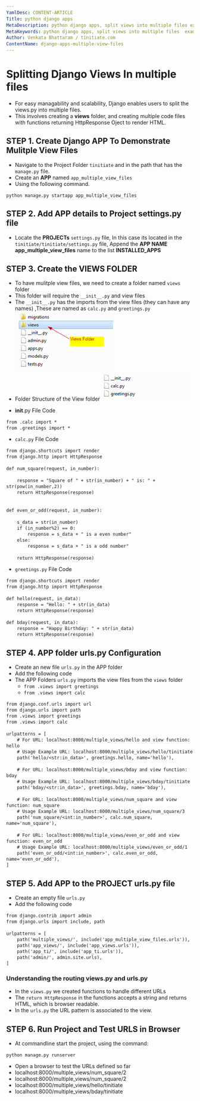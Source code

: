 ```yaml
---
YamlDesc: CONTENT-ARTICLE
Title: python django apps
MetaDescription: python django apps, split views into multiple files example code, tutorials
MetaKeywords: python django apps, split views into multiple files  example code, tutorials
Author: Venkata Bhattaram / tinitiate.com
ContentName: django-apps-multiple-view-files
---
```


# Splitting Django Views In multiple files
* For easy managability and scalability, Django enables users to split the 
  views.py into multiple files.
* This involves creating a **views** folder, and creating multiple code files 
  with functions returning HttpResponse Oject to render HTML.


## STEP 1. Create Django APP To Demonstrate Mulitple View Files
* Navigate to the Project Folder `tinitiate` and in the path that has the 
  `manage.py` file.
* Create an **APP** named `app_multiple_view_files`
* Using the following command.
```
python manage.py startapp app_multiple_view_files
```
>

## STEP 2. Add APP details to Project settings.py file
* Locate the **PROJECTs** `settings.py` file, In this case its located in the 
  `tinitiate/tinitiate/settings.py` file, Append the **APP NAME app_multiple_view_files**
  name to the list **INSTALLED_APPS**
>

## STEP 3. Create the VIEWS FOLDER
* To have mulitple view files, we need to create a folder named `views` folder
* This folder will require the `__init__.py` and view files
* The `__init__.py` has the imports from the view files (they can have any names)
  ,These are named as `calc.py` and `greetings.py`
![python django app multiple view files](python-django-app-multiple-view-files.png "python django app multiple view files")
* Folder Structure of the View folder
![python django app view folder](python-django-app-view-folder.png "python django app view folder")
>
>
* __init__.py File Code
```
from .calc import *
from .greetings import *
```
>
* `calc.py` File Code
```
from django.shortcuts import render
from django.http import HttpResponse

def num_square(request, in_number):

    response = "Square of " + str(in_number) + " is: " + str(pow(in_number,2))
    return HttpResponse(response)


def even_or_odd(request, in_number):

    s_data = str(in_number)
    if (in_number%2) == 0:
        response = s_data + " is a even number"
    else:
        response = s_data + " is a odd number"

    return HttpResponse(response)
```
>
* `greetings.py` File Code
```
from django.shortcuts import render
from django.http import HttpResponse

def hello(request, in_data):
    response = "Hello: " + str(in_data)
    return HttpResponse(response)

def bday(request, in_data):
    response = "Happy Birthday: " + str(in_data)
    return HttpResponse(response)
```
>

## STEP 4. APP folder urls.py Configuration
* Create an new file `urls.py` in the APP folder
* Add the following code
* The APP Folders `urls.py` imports the view files from the `views` folder
  * `from .views import greetings`
  * `from .views import calc`
```
from django.conf.urls import url
from django.urls import path
from .views import greetings
from .views import calc

urlpatterns = [
    # For URL: localhost:8000/multiple_views/hello and view function: hello
    # Usage Example URL: localhost:8000/multiple_views/hello/tinitiate
    path('hello/<str:in_data>', greetings.hello, name='hello'),

    # For URL: localhost:8000/multiple_views/bday and view function: bday
    # Usage Example URL: localhost:8000/multiple_views/bday/tinitiate
    path('bday/<str:in_data>', greetings.bday, name='bday'),
    
    # For URL: localhost:8000/multiple_views/num_square and view function: num_square
    # Usage Example URL: localhost:8000/multiple_views/num_square/3
    path('num_square/<int:in_number>', calc.num_square, name='num_square'),

    # For URL: localhost:8000/multiple_views/even_or_odd and view function: even_or_odd
    # Usage Example URL: localhost:8000/multiple_views/even_or_odd/1
    path('even_or_odd/<int:in_number>', calc.even_or_odd, name='even_or_odd'),
]
```
>

## STEP 5. Add APP to the PROJECT urls.py file
* Create an empty file `urls.py`
* Add the following code
```
from django.contrib import admin
from django.urls import include, path

urlpatterns = [
    path('multiple_views/', include('app_multiple_view_files.urls')),
    path('app_views/', include('app_views.urls')),
    path('app_ti/', include('app_ti.urls')),
    path('admin/', admin.site.urls),
]
```

### Understanding the routing views.py and urls.py
* In the `views.py` we created functions to handle different URLs
* The `return HttpResponse` in the functions accepts a string and returns 
  HTML, which is browser readable.
* In the `urls.py` the URL pattern is associated to the view.<function-name>
>

## STEP 6. Run Project and Test URLS in Browser
* At commandline start the project, using the command:
```
python manage.py runserver
```
* Open a browser to test the URLs defined so far
 * localhost:8000/multiple_views/num_square/2
 * localhost:8000/multiple_views/num_square/2
 * localhost:8000/multiple_views/hello/tinitiate
 * localhost:8000/multiple_views/bday/tinitiate
